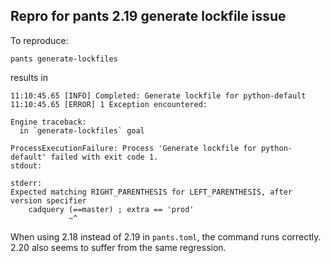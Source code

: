 ## Repro for pants 2.19 generate lockfile issue

To reproduce:

```
pants generate-lockfiles
```
results in

```
11:10:45.65 [INFO] Completed: Generate lockfile for python-default
11:10:45.65 [ERROR] 1 Exception encountered:

Engine traceback:
  in `generate-lockfiles` goal

ProcessExecutionFailure: Process 'Generate lockfile for python-default' failed with exit code 1.
stdout:

stderr:
Expected matching RIGHT_PARENTHESIS for LEFT_PARENTHESIS, after version specifier
    cadquery (==master) ; extra == 'prod'
             ~^ 
```

When using 2.18 instead of 2.19 in `pants.toml`, the command runs correctly.
2.20 also seems to suffer from the same regression.
